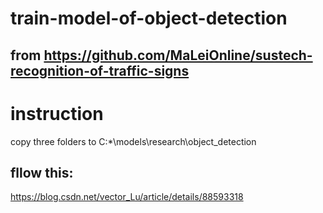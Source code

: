 # train-model-of-object-detection

## from https://github.com/MaLeiOnline/sustech-recognition-of-traffic-signs

# instruction
copy three folders to C:\*\models\research\object_detection

## fllow this:
https://blog.csdn.net/vector_Lu/article/details/88593318

